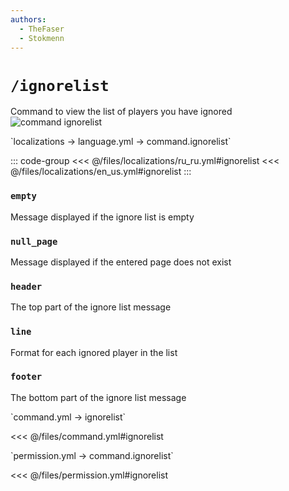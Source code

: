 ```yaml
---
authors:
  - TheFaser
  - Stokmenn
---
```


# `/ignorelist`

Command to view the list of players you have ignored
![command ignorelist](/commandignorelist.png)

[//]: # (localization)
<!--@include: @/parts/words.md#localization--> 
<!--@include: @/parts/words.md#path--> `localizations → language.yml → command.ignorelist`

<!--@include: @/parts/words.md#default--> 

::: code-group
<<< @/files/localizations/ru_ru.yml#ignorelist
<<< @/files/localizations/en_us.yml#ignorelist
:::

### `empty`

Message displayed if the ignore list is empty

### `null_page`

Message displayed if the entered page does not exist

### `header`

The top part of the ignore list message

### `line`

Format for each ignored player in the list

### `footer`

The bottom part of the ignore list message

[//]: # (command.yml)
<!--@include: @/parts/words.md#setting-->
<!--@include: @/parts/words.md#path--> `command.yml → ignorelist`

<!--@include: @/parts/words.md#default-->
<<< @/files/command.yml#ignorelist

<!--@include: @/parts/enable.md-->
<!--@include: @/parts/perPage.md-->
<!--@include: @/parts/aliases.md-->
<!--@include: @/parts/cooldown.md-->
<!--@include: @/parts/sound.md-->

[//]: # (permission.yml)
<!--@include: @/parts/words.md#permission-->
<!--@include: @/parts/words.md#path--> `permission.yml → command.ignorelist`

<!--@include: @/parts/words.md#default-->
<<< @/files/permission.yml#ignorelist

<!--@include: @/parts/permission/permissionTier3.md-->
<!--@include: @/parts/permission/cooldown.md-->
<!--@include: @/parts/permission/sound.md-->
